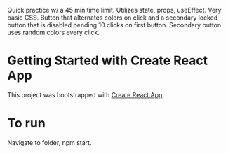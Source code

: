 Quick practice w/ a 45 min time limit. Utilizes state, props, useEffect. Very basic CSS. Button that alternates colors on click and a secondary locked button that is disabled pending 10 clicks on first button. Secondary button uses random colors every click.

# Getting Started with Create React App
This project was bootstrapped with [Create React App](https://github.com/facebook/create-react-app).


# To run
Navigate to folder, npm start.
